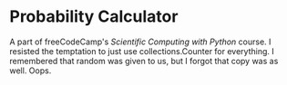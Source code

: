# Probability Calculator

A part of freeCodeCamp's *Scientific Computing with Python* course. I resisted the temptation to just use collections.Counter for everything. I remembered that random was given to us, but I forgot that copy was as well. Oops.